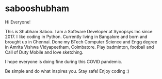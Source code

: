 # sabooshubham
Hi Everyone!

This is Shubham Saboo. I am a Software Developer at Synopsys Inc since 2017. I like coding in Python. Currently living in Bangalore and born and brought up in Chennai. Done my BTech Computer Science and Engg degree in Amrita Vishwa Vidyapeetham, Coimbatore. Play badminton, football and Call of Duty Mobile and love sketching.

I hope everyone is doing fine during this COVID pandemic.

Be simple and do what inspires you. Stay safe! Enjoy coding :)
